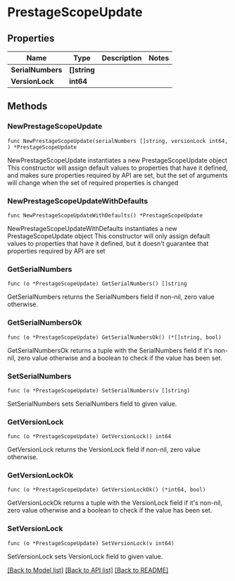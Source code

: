 # PrestageScopeUpdate

## Properties

Name | Type | Description | Notes
------------ | ------------- | ------------- | -------------
**SerialNumbers** | **[]string** |  | 
**VersionLock** | **int64** |  | 

## Methods

### NewPrestageScopeUpdate

`func NewPrestageScopeUpdate(serialNumbers []string, versionLock int64, ) *PrestageScopeUpdate`

NewPrestageScopeUpdate instantiates a new PrestageScopeUpdate object
This constructor will assign default values to properties that have it defined,
and makes sure properties required by API are set, but the set of arguments
will change when the set of required properties is changed

### NewPrestageScopeUpdateWithDefaults

`func NewPrestageScopeUpdateWithDefaults() *PrestageScopeUpdate`

NewPrestageScopeUpdateWithDefaults instantiates a new PrestageScopeUpdate object
This constructor will only assign default values to properties that have it defined,
but it doesn't guarantee that properties required by API are set

### GetSerialNumbers

`func (o *PrestageScopeUpdate) GetSerialNumbers() []string`

GetSerialNumbers returns the SerialNumbers field if non-nil, zero value otherwise.

### GetSerialNumbersOk

`func (o *PrestageScopeUpdate) GetSerialNumbersOk() (*[]string, bool)`

GetSerialNumbersOk returns a tuple with the SerialNumbers field if it's non-nil, zero value otherwise
and a boolean to check if the value has been set.

### SetSerialNumbers

`func (o *PrestageScopeUpdate) SetSerialNumbers(v []string)`

SetSerialNumbers sets SerialNumbers field to given value.


### GetVersionLock

`func (o *PrestageScopeUpdate) GetVersionLock() int64`

GetVersionLock returns the VersionLock field if non-nil, zero value otherwise.

### GetVersionLockOk

`func (o *PrestageScopeUpdate) GetVersionLockOk() (*int64, bool)`

GetVersionLockOk returns a tuple with the VersionLock field if it's non-nil, zero value otherwise
and a boolean to check if the value has been set.

### SetVersionLock

`func (o *PrestageScopeUpdate) SetVersionLock(v int64)`

SetVersionLock sets VersionLock field to given value.



[[Back to Model list]](../README.md#documentation-for-models) [[Back to API list]](../README.md#documentation-for-api-endpoints) [[Back to README]](../README.md)



